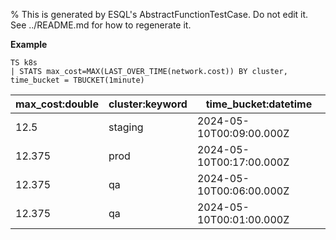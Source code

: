 % This is generated by ESQL's AbstractFunctionTestCase. Do not edit it. See ../README.md for how to regenerate it.

**Example**

```esql
TS k8s
| STATS max_cost=MAX(LAST_OVER_TIME(network.cost)) BY cluster, time_bucket = TBUCKET(1minute)
```

| max_cost:double | cluster:keyword | time_bucket:datetime |
| --- | --- | --- |
| 12.5 | staging | 2024-05-10T00:09:00.000Z |
| 12.375 | prod | 2024-05-10T00:17:00.000Z |
| 12.375 | qa | 2024-05-10T00:06:00.000Z |
| 12.375 | qa | 2024-05-10T00:01:00.000Z |


